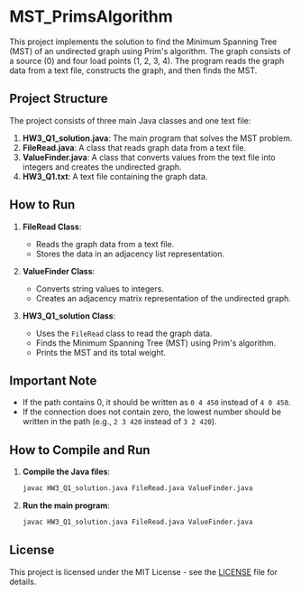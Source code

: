 # MST_PrimsAlgorithm

This project implements the solution to find the Minimum Spanning Tree (MST) of an undirected graph using Prim's algorithm. The graph consists of a source (0) and four load points (1, 2, 3, 4). The program reads the graph data from a text file, constructs the graph, and then finds the MST.

## Project Structure

The project consists of three main Java classes and one text file:

1. **HW3_Q1_solution.java**: The main program that solves the MST problem.
2. **FileRead.java**: A class that reads graph data from a text file.
3. **ValueFinder.java**: A class that converts values from the text file into integers and creates the undirected graph.
4. **HW3_Q1.txt**: A text file containing the graph data.

## How to Run

1. **FileRead Class**:
   - Reads the graph data from a text file.
   - Stores the data in an adjacency list representation.

2. **ValueFinder Class**:
   - Converts string values to integers.
   - Creates an adjacency matrix representation of the undirected graph.

3. **HW3_Q1_solution Class**:
   - Uses the `FileRead` class to read the graph data.
   - Finds the Minimum Spanning Tree (MST) using Prim's algorithm.
   - Prints the MST and its total weight.

## Important Note
- If the path contains 0, it should be written as `0 4 450` instead of `4 0 450`.
- If the connection does not contain zero, the lowest number should be written in the path (e.g., `2 3 420` instead of `3 2 420`).

## How to Compile and Run

1. **Compile the Java files**:
   ```sh
   javac HW3_Q1_solution.java FileRead.java ValueFinder.java

2. **Run the main program**:
   ```sh
   javac HW3_Q1_solution.java FileRead.java ValueFinder.java

## License

This project is licensed under the MIT License - see the [LICENSE](https://github.com/sancakerkan/MST_PrimsAlgorithm/blob/main/LICENSE) file for details.
